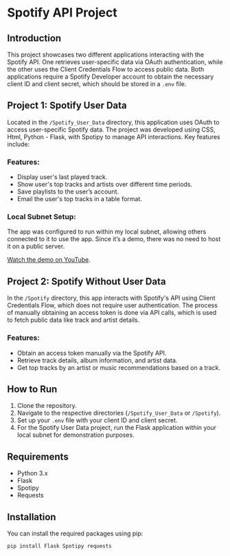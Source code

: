 # Spotify API Project

## Introduction
This project showcases two different applications interacting with the Spotify API. One retrieves user-specific data via OAuth authentication, while the other uses the Client Credentials Flow to access public data. Both applications require a Spotify Developer account to obtain the necessary client ID and client secret, which should be stored in a `.env` file.

## Project 1: Spotify User Data
Located in the `/Spotify_User_Data` directory, this application uses OAuth to access user-specific Spotify data. The project was developed using CSS, Html, Python - Flask, with Spotipy to manage API interactions. Key features include:

### Features:
- Display user's last played track.
- Show user's top tracks and artists over different time periods.
- Save playlists to the user’s account.
- Email the user's top tracks in a table format.

### Local Subnet Setup:
The app was configured to run within my local subnet, allowing others connected to it to use the app. Since it’s a demo, there was no need to host it on a public server.

[Watch the demo on YouTube](https://www.youtube.com/watch?v=6bzcADyrt8w).

## Project 2: Spotify Without User Data
In the `/Spotify` directory, this app interacts with Spotify's API using Client Credentials Flow, which does not require user authentication. The process of manually obtaining an access token is done via API calls, which is used to fetch public data like track and artist details.

### Features:
- Obtain an access token manually via the Spotify API.
- Retrieve track details, album information, and artist data.
- Get top tracks by an artist or music recommendations based on a track.

## How to Run
1. Clone the repository.
2. Navigate to the respective directories (`/Spotify_User_Data` or `/Spotify`).
3. Set up your `.env` file with your client ID and client secret.
4. For the Spotify User Data project, run the Flask application within your local subnet for demonstration purposes.

## Requirements
- Python 3.x
- Flask
- Spotipy
- Requests

## Installation
You can install the required packages using pip:

```bash
pip install Flask Spotipy requests
